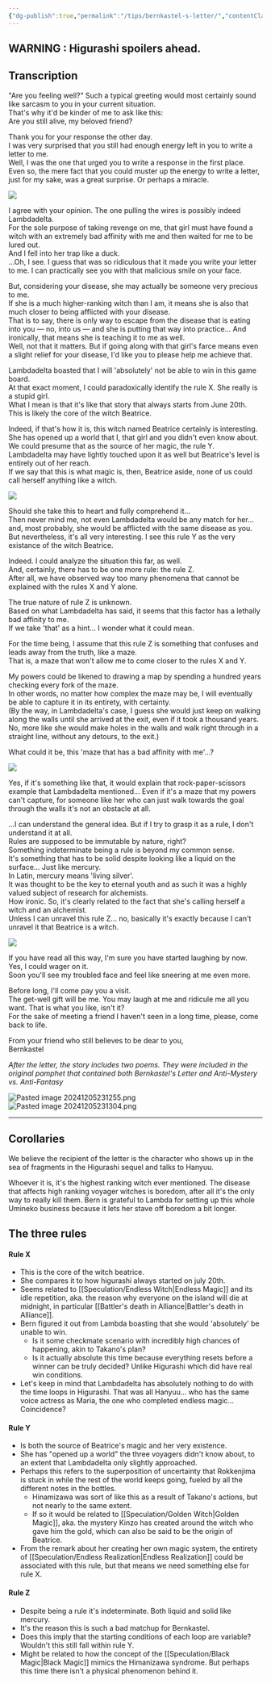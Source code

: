 ```yaml
---
{"dg-publish":true,"permalink":"/tips/bernkastel-s-letter/","contentClasses":"center-headings red-truth red-links blue-truth"}
---
```



## WARNING : Higurashi spoilers ahead.
## Transcription

"Are you feeling well?" Such a typical greeting would most certainly sound like sarcasm to you in your current situation.  
That's why it'd be kinder of me to ask like this:  
Are you still alive, my beloved friend?  
  
Thank you for your response the other day.  
I was very surprised that you still had enough energy left in you to write a letter to me.  
Well, I was the one that urged you to write a response in the first place.  
Even so, the mere fact that you could muster up the energy to write a letter, just for my sake, was a great surprise. Or perhaps a miracle.  
  
![](https://lparchive.org/Umineko-no-Naku-Koro-ni/Update%20182/2-Bern2.jpg)  
  
  
I agree with your opinion. The one pulling the wires is possibly indeed Lambdadelta.  
For the sole purpose of taking revenge on me, that girl must have found a witch with an extremely bad affinity with me and then waited for me to be lured out.  
And I fell into her trap like a duck.  
...Oh, I see. I guess that was so ridiculous that it made you write your letter to me. I can practically see you with that malicious smile on your face.  
  
But, considering your disease, she may actually be someone very precious to me.  
If she is a much higher-ranking witch than I am, it means she is also that much closer to being afflicted with your disease.  
That is to say, there is only way to escape from the disease that is eating into you — no, into us — and she is putting that way into practice... And ironically, that means she is teaching it to me as well.  
Well, not that it matters. But if going along with that girl's farce means even a slight relief for your disease, I'd like you to please help me achieve that.  
  
Lambdadelta boasted that I will 'absolutely' not be able to win in this game board.  
At that exact moment, I could paradoxically identify the rule X. She really is a stupid girl.  
What I mean is that it's like that story that always starts from June 20th. This is likely the core of the witch Beatrice.  
  
Indeed, if that's how it is, this witch named Beatrice certainly is interesting.  
She has opened up a world that I, that girl and you didn't even know about.  
We could presume that as the source of her magic, the rule Y.  
Lambdadelta may have lightly touched upon it as well but Beatrice's level is entirely out of her reach.  
If we say that this is what magic is, then, Beatrice aside, none of us could call herself anything like a witch.  
  
![](https://lparchive.org/Umineko-no-Naku-Koro-ni/Update%20182/3-Bern3.jpg)  
  
  
Should she take this to heart and fully comprehend it...  
Then never mind me, not even Lambdadelta would be any match for her... and, most probably, she would be afflicted with the same disease as you.  
But nevertheless, it's all very interesting. I see this rule Y as the very existance of the witch Beatrice.  
  
Indeed. I could analyze the situation this far, as well.  
And, certainly, there has to be one more rule: the rule Z.  
After all, we have observed way too many phenomena that cannot be explained with the rules X and Y alone.  
  
The true nature of rule Z is unknown.  
Based on what Lambdadelta has said, it seems that this factor has a lethally bad affinity to me.  
If we take 'that' as a hint... I wonder what it could mean.  
  
For the time being, I assume that this rule Z is something that confuses and leads away from the truth, like a maze.  
That is, a maze that won't allow me to come closer to the rules X and Y.  
  
My powers could be likened to drawing a map by spending a hundred years checking every fork of the maze.  
In other words, no matter how complex the maze may be, I will eventually be able to capture it in its entirety, with certainty.  
(By the way, in Lambdadelta's case, I guess she would just keep on walking along the walls until she arrived at the exit, even if it took a thousand years. No, more like she would make holes in the walls and walk right through in a straight line, without any detours, to the exit.)  
  
What could it be, this 'maze that has a bad affinity with me'...?  
  
![](https://lparchive.org/Umineko-no-Naku-Koro-ni/Update%20182/4-Bern4.jpg)  
  
  
Yes, if it's something like that, it would explain that rock-paper-scissors example that Lambdadelta mentioned... Even if it's a maze that my powers can't capture, for someone like her who can just walk towards the goal through the walls it's not an obstacle at all.  
  
...I can understand the general idea. But if I try to grasp it as a rule, I don't understand it at all.  
Rules are supposed to be immutable by nature, right?  
Something indeterminate being a rule is beyond my common sense.  
It's something that has to be solid despite looking like a liquid on the surface... Just like mercury.  
In Latin, mercury means 'living silver'.  
It was thought to be the key to eternal youth and as such it was a highly valued subject of research for alchemists.  
How ironic. So, it's clearly related to the fact that she's calling herself a witch and an alchemist.  
Unless I can unravel this rule Z... no, basically it's exactly because I can't unravel it that Beatrice is a witch.  
  
![](https://lparchive.org/Umineko-no-Naku-Koro-ni/Update%20182/5-Bern5.jpg)  
  
If you have read all this way, I'm sure you have started laughing by now. Yes, I could wager on it.  
Soon you'll see my troubled face and feel like sneering at me even more.  
  
Before long, I'll come pay you a visit.  
The get-well gift will be me. You may laugh at me and ridicule me all you want. That is what you like, isn't it?  
For the sake of meeting a friend I haven't seen in a long time, please, come back to life.  
  
From your friend who still believes to be dear to you,  
Bernkastel  
  
_After the letter, the story includes two poems. They were included in the original pamphet that contained both Bernkastel's Letter and Anti-Mystery vs. Anti-Fantasy_

![Pasted image 20241205231255.png](/img/user/Attachments/Pasted%20image%2020241205231255.png)
![Pasted image 20241205231304.png](/img/user/Attachments/Pasted%20image%2020241205231304.png)

---
## Corollaries

We believe the recipient of the letter is the character who shows up in the sea of fragments in the Higurashi sequel and talks to Hanyuu.

Whoever it is, it's the highest ranking witch ever mentioned.
The disease that affects high ranking voyager witches is boredom, after all it's the only way to really kill them. Bern is grateful to Lambda for setting up this whole Umineko business because it lets her stave off boredom a bit longer.

## The three rules
#### Rule X
- This is the core of the witch beatrice.
- She compares it to how higurashi always started on july 20th.
- Seems related to [[Speculation/Endless Witch\|Endless Magic]] and its idle repetition, aka. the reason why everyone on the island will die at midnight, in particular [[Battler's death in Alliance\|Battler's death in Alliance]].
- Bern figured it out from Lambda boasting that she would 'absolutely' be unable to win.
	- Is it some checkmate scenario with incredibly high chances of happening, akin to Takano's plan?
	- Is it actually absolute this time because everything resets before a winner can be truly decided? Unlike Higurashi which did have real win conditions.
- Let's keep in mind that Lambdadelta has absolutely nothing to do with the time loops in Higurashi. That was all Hanyuu... who has the same voice actress as Maria, the one who completed endless magic... Coincidence?
#### Rule Y
- Is both the source of Beatrice's magic and her very existence.
- She has "opened up a world" the three voyagers didn't know about, to an extent that Lambdadelta only slightly approached.
- Perhaps this refers to the superposition of uncertainty that Rokkenjima is stuck in while the rest of the world keeps going, fueled by all the different notes in the bottles. 
	- Hinamizawa was sort of like this as a result of Takano's actions, but not nearly to the same extent.
	- If so it would be related to [[Speculation/Golden Witch\|Golden Magic]], aka. the mystery Kinzo has created around the witch who gave him the gold, which can also be said to be the origin of Beatrice.
- From the remark about her creating her own magic system, the entirety of [[Speculation/Endless Realization\|Endless Realization]] could be associated with this rule, but that means we need something else for rule X.
#### Rule Z
- Despite being a rule it's indeterminate. Both liquid and solid like mercury.
- It's the reason this is such a bad matchup for Bernkastel.
- Does this imply that the starting conditions of each loop are variable? Wouldn't this still fall within rule Y.
- Might be related to how the concept of the [[Speculation/Black Magic\|Black Magic]] mimics the Himanizawa syndrome. But perhaps this time there isn't a physical phenomenon behind it.
